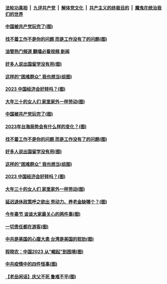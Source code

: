 ####  [法轮功真相](../../../../basic/blob/master/README.md?t=01281612) &nbsp;|&nbsp; [九评共产党](../../../../9ping.md/blob/master/README.md?t=01281612) &nbsp;|&nbsp; [解体党文化](../../../../jtdwh.md/blob/master/README.md?t=01281612)  &nbsp;|&nbsp; [共产主义的终极目的](../../../../gczydzjmd.md/blob/master/README.md?t=01281612) &nbsp;|&nbsp; [魔鬼在统治我们的世界](../../../../mgztzwmdsj.md/blob/master/README.md?t=01281612) 

#### [中国被共产党玩完了(图)](../pages/p4/1027572.md?t=01281612) 

#### [找不着工作不是你的问题 而是工作没有了的问题(图)](../pages/p4/1027574.md?t=01281612) 

#### [油管热门频道 翻墙必看视频 新闻](http://129.146.143.75:81/youtube.html?01281612)

#### [好多人说出国留学没有用(图)](../pages/p4/1027571.md?t=01281612) 

#### [这样的“困难群众” 我也想当(组图)](../pages/p4/1027491.md?t=01281612) 

#### [2023 中国经济会好转吗？(图)](../pages/p4/1027490.md?t=01281612) 

#### [大年三十的女人们 家里家外一样劳动(图)](../pages/p4/1027488.md?t=01281612) 

#### [中国被共产党玩完了(图)](../pages/p4/1027572.md?t=01281612) 

#### [2023年台海局势会有什么样的变化？(图)](../pages/p4/1027570.md?t=01281612) 

#### [找不着工作不是你的问题 而是工作没有了的问题(图)](../pages/p4/1027574.md?t=01281612) 

#### [好多人说出国留学没有用(图)](../pages/p4/1027571.md?t=01281612) 



#### [这样的“困难群众” 我也想当(组图)](../pages/p4/1027491.md?t=01281612) 

#### [2023 中国经济会好转吗？(图)](../pages/p4/1027490.md?t=01281612) 

#### [大年三十的女人们 家里家外一样劳动(图)](../pages/p4/1027488.md?t=01281612) 

#### [延迟退休政策呼之欲出 劳动力、养老金缺哪个？(图)](../pages/p4/1027481.md?t=01281612) 



#### [今年春节 谈谈大家最关心的两件事(图)](../pages/p4/1027428.md?t=01281612) 

#### [一切责任都在游客(图)](../pages/p4/1027427.md?t=01281612) 

#### [中共是美国的心腹大患 台湾是美国的软肋(图)](../pages/p4/1027425.md?t=01281612) 

#### [程晓农：中国2023 从“崛起”到困境(图)](../pages/p4/1027423.md?t=01281612) 

#### [中共疫情中的四件怪事(图)](../pages/p4/1027415.md?t=01281612) 

#### [【老岳闲话】庆父不死 鲁难不平(图)](../pages/p4/1027408.md?t=01281612) 



<img src='http://gfw-breaker.win/goodnews/indexes/p4.md' width='0px' height='0px'/>
